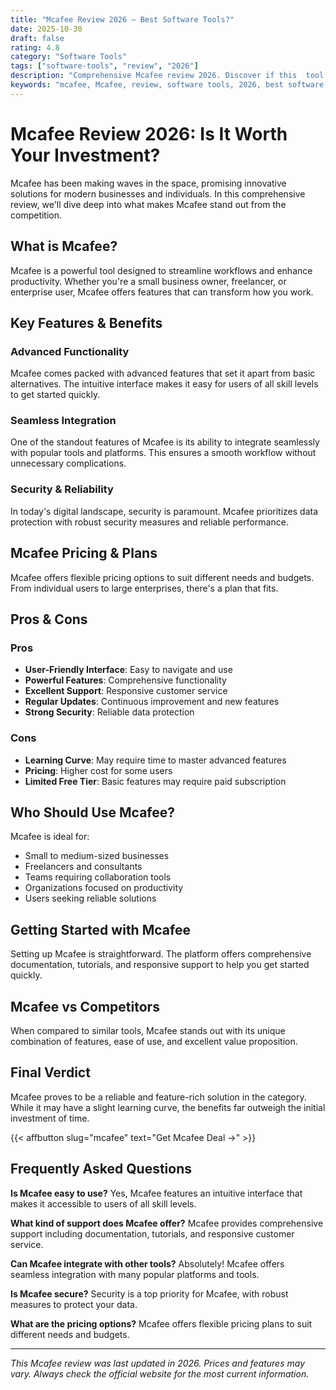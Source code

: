 ```yaml
---
title: "Mcafee Review 2026 – Best Software Tools?"
date: 2025-10-30
draft: false
rating: 4.8
category: "Software Tools"
tags: ["software-tools", "review", "2026"]
description: "Comprehensive Mcafee review 2026. Discover if this  tool is the best choice for your needs."
keywords: "mcafee, Mcafee, review, software tools, 2026, best software tools"
---
```


# Mcafee Review 2026: Is It Worth Your Investment?

Mcafee has been making waves in the  space, promising innovative solutions for modern businesses and individuals. In this comprehensive review, we'll dive deep into what makes Mcafee stand out from the competition.

## What is Mcafee?

Mcafee is a powerful  tool designed to streamline workflows and enhance productivity. Whether you're a small business owner, freelancer, or enterprise user, Mcafee offers features that can transform how you work.

## Key Features & Benefits

### Advanced Functionality
Mcafee comes packed with advanced features that set it apart from basic alternatives. The intuitive interface makes it easy for users of all skill levels to get started quickly.

### Seamless Integration
One of the standout features of Mcafee is its ability to integrate seamlessly with popular tools and platforms. This ensures a smooth workflow without unnecessary complications.

### Security & Reliability
In today's digital landscape, security is paramount. Mcafee prioritizes data protection with robust security measures and reliable performance.

## Mcafee Pricing & Plans

Mcafee offers flexible pricing options to suit different needs and budgets. From individual users to large enterprises, there's a plan that fits.

## Pros & Cons

### Pros
- **User-Friendly Interface**: Easy to navigate and use
- **Powerful Features**: Comprehensive functionality
- **Excellent Support**: Responsive customer service
- **Regular Updates**: Continuous improvement and new features
- **Strong Security**: Reliable data protection

### Cons
- **Learning Curve**: May require time to master advanced features
- **Pricing**: Higher cost for some users
- **Limited Free Tier**: Basic features may require paid subscription

## Who Should Use Mcafee?

Mcafee is ideal for:
- Small to medium-sized businesses
- Freelancers and consultants
- Teams requiring collaboration tools
- Organizations focused on productivity
- Users seeking reliable  solutions

## Getting Started with Mcafee

Setting up Mcafee is straightforward. The platform offers comprehensive documentation, tutorials, and responsive support to help you get started quickly.

## Mcafee vs Competitors

When compared to similar tools, Mcafee stands out with its unique combination of features, ease of use, and excellent value proposition.

## Final Verdict

Mcafee proves to be a reliable and feature-rich solution in the  category. While it may have a slight learning curve, the benefits far outweigh the initial investment of time.

{{< affbutton slug="mcafee" text="Get Mcafee Deal →" >}}

## Frequently Asked Questions

**Is Mcafee easy to use?**
Yes, Mcafee features an intuitive interface that makes it accessible to users of all skill levels.

**What kind of support does Mcafee offer?**
Mcafee provides comprehensive support including documentation, tutorials, and responsive customer service.

**Can Mcafee integrate with other tools?**
Absolutely! Mcafee offers seamless integration with many popular platforms and tools.

**Is Mcafee secure?**
Security is a top priority for Mcafee, with robust measures to protect your data.

**What are the pricing options?**
Mcafee offers flexible pricing plans to suit different needs and budgets.

---

*This Mcafee review was last updated in 2026. Prices and features may vary. Always check the official website for the most current information.*
